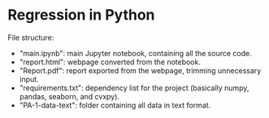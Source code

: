 # Regression in Python

File structure:
- "main.ipynb": main Jupyter notebook, containing all the source code.
- "report.html": webpage converted from the notebook.
- "Report.pdf": report exported from the webpage, trimming unnecessary input.
- "requirements.txt": dependency list for the project (basically numpy, pandas, seaborn, and cvxpy).
- "PA-1-data-text": folder containing all data in text format.